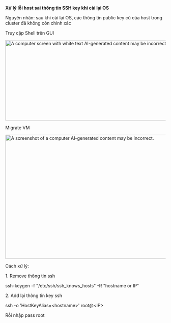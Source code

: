 **Xử lý lỗi host sai thông tin SSH key khi cài lại OS**

Nguyên nhân: sau khi cài lại OS, các thông tin public key cũ của host
trong cluster đã không còn chính xác

Truy cập Shell trên GUI

<img
src="C:\Users\NGUYEN THANH TAM\my-docs\Proxmox VE\images/media/image1.png"
style="width:6.5in;height:2.63264in"
alt="A computer screen with white text AI-generated content may be incorrect." />

Migrate VM

<img
src="C:\Users\NGUYEN THANH TAM\my-docs\Proxmox VE\images/media/image2.png"
style="width:6.5in;height:4.06528in"
alt="A screenshot of a computer AI-generated content may be incorrect." />

Cách xử lý:

1\. Remove thông tin ssh

ssh-keygen -f "/etc/ssh/ssh_knows_hosts" -R "hostname or IP"

2\. Add lại thông tin key ssh

ssh -o 'HostKeyAlias=\<hostname\>' root@\<IP\>

Rồi nhập pass root
